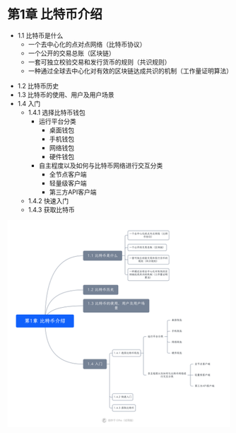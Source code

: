 # 第1章 比特币介绍
* 1.1 比特币是什么
	- 一个去中心化的点对点网络（比特币协议）
	- 一个公开的交易总账（区块链）
	- 一套可独立校验交易和发行货币的规则（共识规则）
	- 一种通过全球去中心化对有效的区块链达成共识的机制（工作量证明算法）
- 1.2 比特币历史
- 1.3 比特币的使用、用户及用户场景
- 1.4 入门
	- 1.4.1 选择比特币钱包
		- 运行平台分类
			- 桌面钱包
			- 手机钱包
			- 网络钱包
			- 硬件钱包
		- 自主程度以及如何与比特币网络进行交互分类
			- 全节点客户端
			- 轻量级客户端
			- 第三方API客户端
	- 1.4.2 快速入门
	- 1.4.3 获取比特币



![图片](https://github.com/ywjpanda/Mastering-Bitcoin/blob/main/pic/ch1.jpeg?raw=true)